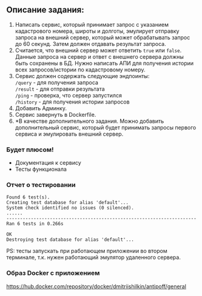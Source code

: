 ## Описание задания:
1. Написать сервис, который принимает запрос с указанием кадастрового номера, широты и долготы, эмулирует отправку
запроса на внешний сервер, который может обрабатывать запрос до 60 секунд. Затем должен отдавать результат запроса.
2. Считается, что внешний сервер может ответить `true` или `false`.
Данные запроса на сервер и ответ с внешнего сервера должны быть сохранены в БД. Нужно написать АПИ для получения
истории всех запросов/истории по кадастровому номеру.
3. Сервис должен содержать следующие эндпоинты:  
`/query` - для получения запроса  
`/result` - для отправки результата  
`/ping` - проверка, что  сервер запустился  
`/history` - для получения истории запросов
4. Добавить Админку.
5. Сервис завернуть в Dockerfile.
6. *В качестве дополнительного задания. Можно добавить дополнительный сервис, который будет принимать запросы первого сервиса и эмулировать внешний сервер.

### Будет плюсом!
- Документация к сервису
- Тесты функционала

### Отчет о тестировании
```
Found 6 test(s).
Creating test database for alias 'default'...
System check identified no issues (0 silenced).
......
----------------------------------------------------------------------
Ran 6 tests in 0.266s

OK
Destroying test database for alias 'default'...
```
PS: тесты запускать при работающем приложении во втором терминале,
т.к. нужен работающий эмулятор удаленного сервера.

### Образ Docker с приложением
https://hub.docker.com/repository/docker/dmitriishilkin/antipoff/general
